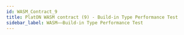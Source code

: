 ```yaml
---
id: WASM_Contract_9
title: PlatON WASM contract (9) - Build-in Type Performance Test
sidebar_label: WASM——Build-in Type Performance Test
---
```


